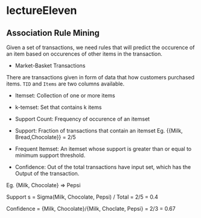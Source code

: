 # lectureEleven

## Association Rule Mining

Given a set of transactions, we need rules that will predict the occurence of an item based on occurences of other items in the transaction.

* Market-Basket Transactions

There are transactions given in form of data that how customers purchased items. `TID` and `Items` are two columns available. 

* Itemset: Collection of one or more items
* k-temset: Set that contains k items
* Support Count: Frequency of occurence of an itemset
* Support: Fraction of transactions that contain an itemset Eg. {{Milk, Bread,Chocolate}} = 2/5

* Frequent Itemset: An itemset whose support is greater than or equal to minimum support threshold.

* Confidence: Out of the total transactions have input set, which has the Output of the transaction.

Eg. {Milk, Chocolate} => Pepsi

Support s = Sigma(Milk, Chocolate, Pepsi) / Total = 2/5 = 0.4

Confidence = {Milk, Chocolate}/{Milk, Choclate, Pepsi} = 2/3 = 0.67





